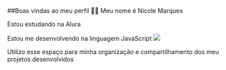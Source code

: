 ##Boas vindas ao meu perfil 💙💙
Meu nome é Nicole Marques

Estou estudando na Alura

Estou me desenvolvendo na linguagem JavaScript
![](![image](https://github.com/user-attachments/assets/3aa124b6-4e98-4b3a-9b58-22f655b25d2d)
)

Utilizo esse espaço para minha organização e compartilhamento dos meu projetos desenvolvidos
<!--
**Nick-ayla-nevill/Nick-ayla-nevill** is a ✨ _special_ ✨ repository because its `README.md` (this file) appears on your GitHub profile.

Here are some ideas to get you started:

- 🔭 I’m currently working on ...
- 🌱 I’m currently learning ...
- 👯 I’m looking to collaborate on ...
- 🤔 I’m looking for help with ...
- 💬 Ask me about ...
- 📫 How to reach me: ...
- 😄 Pronouns: ...
- ⚡ Fun fact: ...
-->
